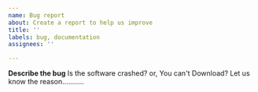 ```yaml
---
name: Bug report
about: Create a report to help us improve
title: ''
labels: bug, documentation
assignees: ''

---
```


**Describe the bug**
Is the software crashed? 
or, You can't Download?
Let us know the reason...........
